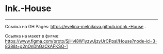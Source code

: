# Ink.-House

____
Ссылка на GH Pages: https://evelina-melnikova.github.io/Ink.-House .

Ссылка на макет в фигме: <https://www.figma.com/proto/SjHvI8W1yzwJjzyUrCPpsI/House?node-id=3-838&t=g2nOnDhGaCkAFKSQ-1>
